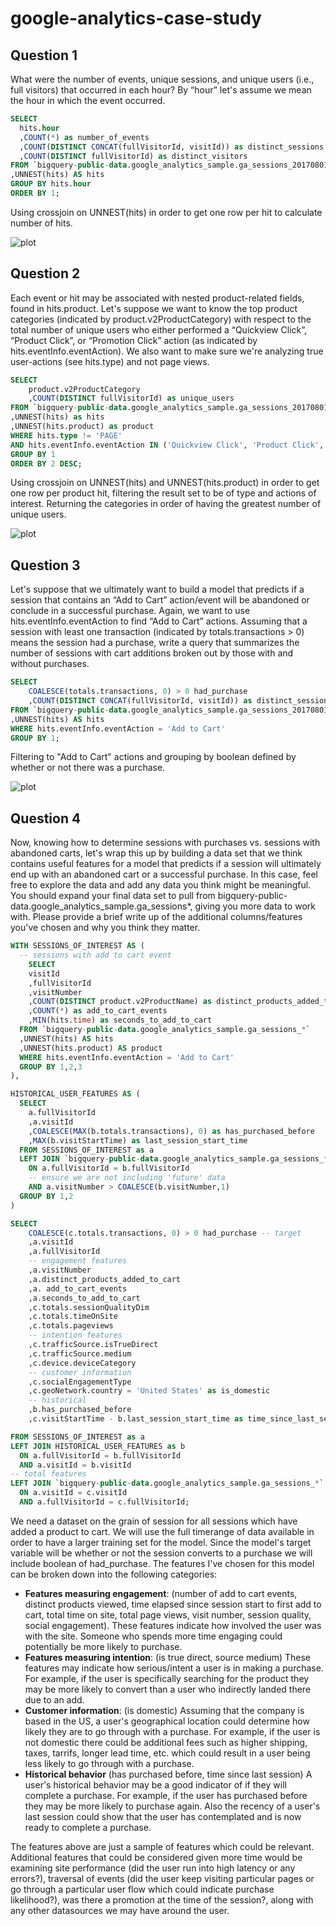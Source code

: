 # google-analytics-case-study

## Question 1
What were the number of events, unique sessions, and unique users (i.e., full visitors) that occurred in each hour? By “hour” let's assume we mean the hour in which the event occurred.

```sql
SELECT 
  hits.hour
  ,COUNT(*) as number_of_events
  ,COUNT(DISTINCT CONCAT(fullVisitorId, visitId)) as distinct_sessions
  ,COUNT(DISTINCT fullVisitorId) as distinct_visitors
FROM `bigquery-public-data.google_analytics_sample.ga_sessions_20170801` 
,UNNEST(hits) AS hits
GROUP BY hits.hour
ORDER BY 1;
```
Using crossjoin on UNNEST(hits) in order to get one row per hit to calculate number of hits.

![plot](./img/question-1.png)

## Question 2
Each event or hit may be associated with nested product-related fields, found in hits.product. Let's suppose we want to know the top product categories (indicated by product.v2ProductCategory) with respect to the total number of unique users who either performed a “Quickview Click”, “Product Click”, or “Promotion Click” action (as indicated by hits.eventInfo.eventAction). We also want to make sure we're analyzing true user-actions (see hits.type) and not page views.


```sql
SELECT 
	product.v2ProductCategory
	,COUNT(DISTINCT fullVisitorId) as unique_users
FROM `bigquery-public-data.google_analytics_sample.ga_sessions_20170801` 
,UNNEST(hits) as hits
,UNNEST(hits.product) as product
WHERE hits.type != 'PAGE'
AND hits.eventInfo.eventAction IN ('Quickview Click', 'Product Click', 'Promotion Click')
GROUP BY 1
ORDER BY 2 DESC;
```
Using crossjoin on UNNEST(hits) and UNNEST(hits.product) in order to get one row per product hit, filtering the result set to be of type and actions of interest. Returning the categories in order of having the greatest number of unique users.

![plot](./img/question-2.png)

## Question 3
Let's suppose that we ultimately want to build a model that predicts if a session that contains an “Add to Cart” action/event will be abandoned or conclude in a successful purchase. Again, we want to use hits.eventInfo.eventAction to find “Add to Cart” actions. Assuming that a session with least one transaction (indicated by totals.transactions > 0) means the session had a purchase, write a query that summarizes the number of sessions with cart additions broken out by those with and without purchases.

```sql
SELECT 
	COALESCE(totals.transactions, 0) > 0 had_purchase
	,COUNT(DISTINCT CONCAT(fullVisitorId, visitId)) as distinct_sessions
FROM `bigquery-public-data.google_analytics_sample.ga_sessions_20170801`
,UNNEST(hits) AS hits
WHERE hits.eventInfo.eventAction = 'Add to Cart'
GROUP BY 1;
```
Filtering to "Add to Cart" actions and grouping by boolean defined by whether or not there was a purchase.

![plot](./img/question-3.png)

## Question 4
Now, knowing how to determine sessions with purchases vs. sessions with abandoned carts, let's wrap this up by building a data set that we think contains useful features for a model that predicts if a session will ultimately end up with an abandoned cart or a successful purchase. In this case, feel free to explore the data and add any data you think might be meaningful. You should expand your final data set to pull from bigquery-public-data.google_analytics_sample.ga_sessions*, giving you more data to work with. Please provide a brief write up of the additional columns/features you've chosen and why you think they matter.

```sql
WITH SESSIONS_OF_INTEREST AS (
  -- sessions with add to cart event
    SELECT 
    visitId
    ,fullVisitorId
    ,visitNumber
    ,COUNT(DISTINCT product.v2ProductName) as distinct_products_added_to_cart
    ,COUNT(*) as add_to_cart_events
    ,MIN(hits.time) as seconds_to_add_to_cart
  FROM `bigquery-public-data.google_analytics_sample.ga_sessions_*`
  ,UNNEST(hits) AS hits
  ,UNNEST(hits.product) AS product
  WHERE hits.eventInfo.eventAction = 'Add to Cart'
  GROUP BY 1,2,3
),

HISTORICAL_USER_FEATURES AS (
  SELECT
    a.fullVisitorId
    ,a.visitId
    ,COALESCE(MAX(b.totals.transactions), 0) as has_purchased_before
    ,MAX(b.visitStartTime) as last_session_start_time
  FROM SESSIONS_OF_INTEREST as a
  LEFT JOIN `bigquery-public-data.google_analytics_sample.ga_sessions_*` as b
    ON a.fullVisitorId = b.fullVisitorId
    -- ensure we are not including 'future' data
    AND a.visitNumber > COALESCE(b.visitNumber,1)
  GROUP BY 1,2
)

SELECT
    COALESCE(c.totals.transactions, 0) > 0 had_purchase -- target
    ,a.visitId
    ,a.fullVisitorId
    -- engagement features
    ,a.visitNumber
    ,a.distinct_products_added_to_cart
    ,a. add_to_cart_events
    ,a.seconds_to_add_to_cart
    ,c.totals.sessionQualityDim
    ,c.totals.timeOnSite
    ,c.totals.pageviews
    -- intention features
    ,c.trafficSource.isTrueDirect
    ,c.trafficSource.medium
    ,c.device.deviceCategory
    -- customer information
    ,c.socialEngagementType
    ,c.geoNetwork.country = 'United States' as is_domestic
    -- historical
    ,b.has_purchased_before
    ,c.visitStartTime - b.last_session_start_time as time_since_last_session

FROM SESSIONS_OF_INTEREST as a
LEFT JOIN HISTORICAL_USER_FEATURES as b
  ON a.fullVisitorId = b.fullVisitorId
  AND a.visitId = b.visitId
-- total features
LEFT JOIN `bigquery-public-data.google_analytics_sample.ga_sessions_*` as c
  ON a.visitId = c.visitId
  AND a.fullVisitorId = c.fullVisitorId;
```

We need a dataset on the grain of session for all sessions which have added a product to cart. We will use the full timerange of data available in order to have a larger training set for the model. Since the model's target variable will be whether or not the session converts to a purchase we will include boolean of had_purchase.
The features I've chosen for this model can be broken down into the following categories:
- **Features measuring engagement**: (number of add to cart events, distinct products viewed, time elapsed since session start to first add to cart, total time on site, total page views, visit number, session quality, social engagement). These features indicate how involved the user was with the site. Someone who spends more time engaging could potentially be more likely to purchase.
- **Features measuring intention**: (is true direct, source medium) These features may indicate how serious/intent a user is in making a purchase. For example, if the user is specifically searching for the product they may be more likely to convert than a user who indirectly landed there due to an add.
- **Customer information**: (is domestic) Assuming that the company is based in the US, a user's geographical location could determine how likely they are to go through with a purchase. For example, if the user is not domestic there could be additional fees such as higher shipping, taxes, tarrifs, longer lead time, etc. which could result in a user being less likely to go through with a purchase.
- **Historical behavior** (has purchased before, time since last session) A user's historical behavior may be a good indicator of if they will complete a purchase. For example, if the user has purchased before they may be more likely to purchase again. Also the recency of a user's last session could show that the user has contemplated and is now ready to complete a purchase.

The features above are just a sample of features which could be relevant. Additional features that could be considered given more time would be examining site performance (did the user run into high latency or any errors?), traversal of events (did the user keep visiting particular pages or go through a particular user flow which could indicate purchase likelihood?), was there a promotion at the time of the session?, along with any other datasources we may have around the user.
